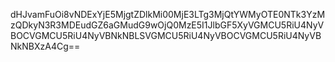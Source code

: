 dHJvamFuOi8vNDExYjE5MjgtZDlkMi00MjE3LTg3MjQtYWMyOTE0NTk3YzMzQDkyN3R3MDEudGZ6aGMudG9wOjQ0MzE5I1JlbGF5XyVGMCU5RiU4NyVBOCVGMCU5RiU4NyVBNkNBLSVGMCU5RiU4NyVBOCVGMCU5RiU4NyVBNkNBXzA4Cg==